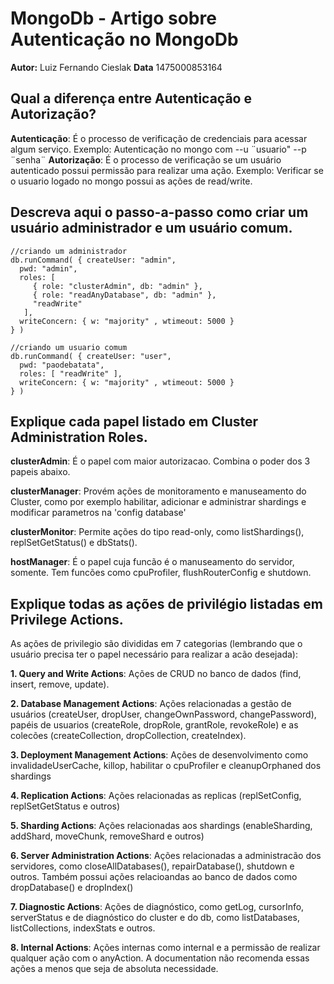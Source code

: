 # MongoDb - Artigo sobre Autenticação no MongoDb
**Autor:** Luiz Fernando Cieslak
**Data** 1475000853164

## Qual a diferença entre Autenticação e Autorização?

**Autenticação**: É o processo de verificação de credenciais para acessar algum serviço. Exemplo: Autenticação no mongo com --u ¨usuario" --p ¨senha¨
**Autorização**: É o processo de verificação se um usuário autenticado possui permissão para realizar uma ação.
Exemplo: Verificar se o usuario logado no mongo possui as ações de read/write.

## Descreva aqui o passo-a-passo como criar um usuário administrador e um usuário comum.
```
//criando um administrador
db.runCommand( { createUser: "admin",
  pwd: "admin",
  roles: [
     { role: "clusterAdmin", db: "admin" },
     { role: "readAnyDatabase", db: "admin" },
     "readWrite"
   ],
  writeConcern: { w: "majority" , wtimeout: 5000 }
} )

//criando um usuario comum
db.runCommand( { createUser: "user",
  pwd: "paodebatata",
  roles: [ "readWrite" ],
  writeConcern: { w: "majority" , wtimeout: 5000 }
} )
```

## Explique cada papel listado em Cluster Administration Roles.

**clusterAdmin**: É o papel com maior autorizacao. Combina o poder dos 3 papeis abaixo.

**clusterManager**: Provém ações de monitoramento e manuseamento do Cluster, como por exemplo habilitar, adicionar e administrar shardings e modificar parametros na 'config database'

**clusterMonitor**: Permite ações do tipo read-only, como listShardings(), replSetGetStatus() e dbStats().

**hostManager**: É o papel cuja funcão é o manuseamento do servidor, somente. Tem funcões como cpuProfiler, flushRouterConfig e shutdown.

## Explique todas as ações de privilégio listadas em Privilege Actions.

As ações de privilegio são divididas em 7 categorias (lembrando que o usuário precisa ter o papel necessário para realizar a acão desejada):

**1. Query and Write Actions**: Ações de CRUD no banco de dados (find, insert, remove, update).

**2. Database Management Actions**: Ações relacionadas a gestão de usuários (createUser, dropUser, changeOwnPassword, changePassword), papéis de usuarios (createRole, dropRole, grantRole, revokeRole) e as colecões (createCollection, dropCollection, createIndex).

**3. Deployment Management Actions**: Ações de desenvolvimento como invalidadeUserCache, killop, habilitar o cpuProfiler e cleanupOrphaned dos shardings

**4. Replication Actions**: Ações relacionadas as replicas (replSetConfig, replSetGetStatus e outros)

**5. Sharding Actions**: Ações relacionadas aos shardings (enableSharding, addShard, moveChunk, removeShard e outros)

**6. Server Administration Actions**: Ações relacionadas a administracão dos servidores, como closeAllDatabases(), repairDatabase(), shutdown e outros. Também possui ações relacioandas ao banco de dados como dropDatabase() e dropIndex()

**7. Diagnostic Actions**: Ações de diagnóstico, como getLog, cursorInfo, serverStatus e de diagnóstico do cluster e do db, como listDatabases, listCollections, indexStats e outros.

**8. Internal Actions**: Ações internas como internal e a permissão de realizar qualquer ação com o anyAction. A documentation não recomenda essas ações a menos que seja de absoluta necessidade.
